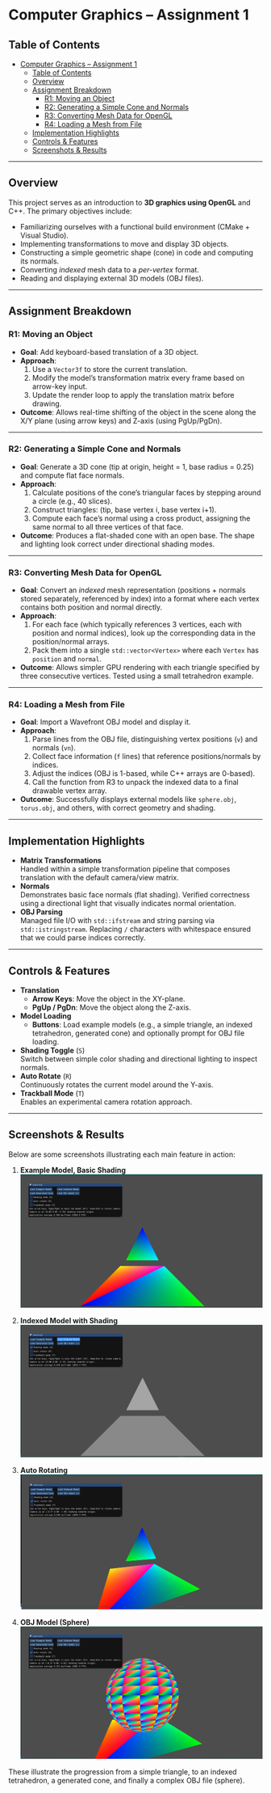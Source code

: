 # Computer Graphics – Assignment 1

## Table of Contents
- [Computer Graphics – Assignment 1](#computer-graphics--assignment-1)
  - [Table of Contents](#table-of-contents)
  - [Overview](#overview)
  - [Assignment Breakdown](#assignment-breakdown)
    - [R1: Moving an Object](#r1-moving-an-object)
    - [R2: Generating a Simple Cone and Normals](#r2-generating-a-simple-cone-and-normals)
    - [R3: Converting Mesh Data for OpenGL](#r3-converting-mesh-data-for-opengl)
    - [R4: Loading a Mesh from File](#r4-loading-a-mesh-from-file)
  - [Implementation Highlights](#implementation-highlights)
  - [Controls \& Features](#controls--features)
  - [Screenshots \& Results](#screenshots--results)

---

## Overview
This project serves as an introduction to **3D graphics using OpenGL** and C++. The primary objectives include:
- Familiarizing ourselves with a functional build environment (CMake + Visual Studio).
- Implementing transformations to move and display 3D objects.
- Constructing a simple geometric shape (cone) in code and computing its normals.
- Converting *indexed* mesh data to a *per-vertex* format.
- Reading and displaying external 3D models (OBJ files).

---

## Assignment Breakdown

### R1: Moving an Object
- **Goal**: Add keyboard-based translation of a 3D object.  
- **Approach**:  
  1. Use a `Vector3f` to store the current translation.  
  2. Modify the model’s transformation matrix every frame based on arrow-key input.  
  3. Update the render loop to apply the translation matrix before drawing.  
- **Outcome**: Allows real-time shifting of the object in the scene along the X/Y plane (using arrow keys) and Z-axis (using PgUp/PgDn).

---

### R2: Generating a Simple Cone and Normals
- **Goal**: Generate a 3D cone (tip at origin, height = 1, base radius = 0.25) and compute flat face normals.  
- **Approach**:  
  1. Calculate positions of the cone’s triangular faces by stepping around a circle (e.g., 40 slices).  
  2. Construct triangles: (tip, base vertex i, base vertex i+1).  
  3. Compute each face’s normal using a cross product, assigning the same normal to all three vertices of that face.  
- **Outcome**: Produces a flat-shaded cone with an open base. The shape and lighting look correct under directional shading modes.

---

### R3: Converting Mesh Data for OpenGL
- **Goal**: Convert an *indexed* mesh representation (positions + normals stored separately, referenced by index) into a format where each vertex contains both position and normal directly.  
- **Approach**:  
  1. For each face (which typically references 3 vertices, each with position and normal indices), look up the corresponding data in the position/normal arrays.  
  2. Pack them into a single `std::vector<Vertex>` where each `Vertex` has `position` and `normal`.  
- **Outcome**: Allows simpler GPU rendering with each triangle specified by three consecutive vertices. Tested using a small tetrahedron example.

---

### R4: Loading a Mesh from File
- **Goal**: Import a Wavefront OBJ model and display it.  
- **Approach**:  
  1. Parse lines from the OBJ file, distinguishing vertex positions (`v`) and normals (`vn`).  
  2. Collect face information (`f` lines) that reference positions/normals by indices.  
  3. Adjust the indices (OBJ is 1-based, while C++ arrays are 0-based).  
  4. Call the function from R3 to unpack the indexed data to a final drawable vertex array.  
- **Outcome**: Successfully displays external models like `sphere.obj`, `torus.obj`, and others, with correct geometry and shading.

---

## Implementation Highlights
- **Matrix Transformations**  
  Handled within a simple transformation pipeline that composes translation with the default camera/view matrix.
- **Normals**  
  Demonstrates basic face normals (flat shading). Verified correctness using a directional light that visually indicates normal orientation.
- **OBJ Parsing**  
  Managed file I/O with `std::ifstream` and string parsing via `std::istringstream`. Replacing `/` characters with whitespace ensured that we could parse indices correctly.

---

## Controls & Features
- **Translation**  
  - **Arrow Keys**: Move the object in the XY-plane.  
  - **PgUp / PgDn**: Move the object along the Z-axis.  
- **Model Loading**  
  - **Buttons**: Load example models (e.g., a simple triangle, an indexed tetrahedron, generated cone) and optionally prompt for OBJ file loading.  
- **Shading Toggle** (`S`)  
  Switch between simple color shading and directional lighting to inspect normals.  
- **Auto Rotate** (`R`)  
  Continuously rotates the current model around the Y-axis.  
- **Trackball Mode** (`T`)  
  Enables an experimental camera rotation approach.

---

## Screenshots & Results

Below are some screenshots illustrating each main feature in action:

1. **Example Model, Basic Shading**  
   ![Screenshot 1: Example Model](Screenshot%202025-03-23%20131505.jpg)

2. **Indexed Model with Shading**  
   ![Screenshot 2: Indexed Model](Screenshot%202025-03-23%20131553.jpg)

3. **Auto Rotating**  
   ![Screenshot 3: Generated Cone](Screenshot%202025-03-23%20131603.jpg)

4. **OBJ Model (Sphere)**  
   ![Screenshot 5: Loaded Sphere OBJ](Screenshot%202025-03-23%20131645.jpg)

These illustrate the progression from a simple triangle, to an indexed tetrahedron, a generated cone, and finally a complex OBJ file (sphere).